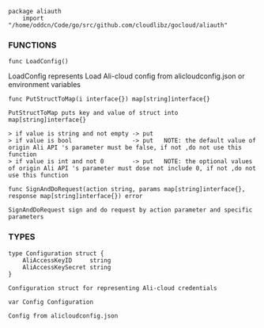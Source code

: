 ```
package aliauth
    import "/home/oddcn/Code/go/src/github.com/cloudlibz/gocloud/aliauth"
```

### FUNCTIONS

```
func LoadConfig()
```

LoadConfig represents Load Ali-cloud config from alicloudconfig.json or environment variables

```
func PutStructToMap(i interface{}) map[string]interface{}
```

    PutStructToMap puts key and value of struct into map[string]interface{}

    > if value is string and not empty -> put
    > if value is bool                 -> put   NOTE: the default value of origin Ali API 's parameter must be false, if not ,do not use this function
    > if value is int and not 0        -> put   NOTE: the optional values of origin Ali API 's parameter must dose not include 0, if not ,do not use this function

```
func SignAndDoRequest(action string, params map[string]interface{}, response map[string]interface{}) error
```

    SignAndDoRequest sign and do request by action parameter and specific parameters

### TYPES

```
type Configuration struct {
    AliAccessKeyID     string
    AliAccessKeySecret string
}
```

    Configuration struct for representing Ali-cloud credentials

```
var Config Configuration
```

    Config from alicloudconfig.json

